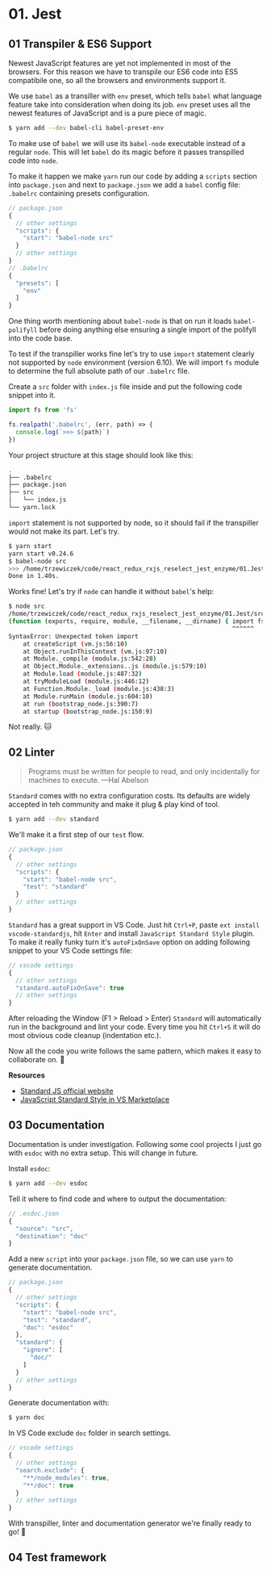 # 01. Jest

## 01 Transpiler & ES6 Support
Newest JavaScript features are yet not implemented in most of the browsers. 
For this reason we have to transpile our ES6 code into ES5 compatibile one, 
so all the browsers and environments support it. 

We use `babel` as a transiller with `env` preset, which tells `babel` what language
feature take into consideration when doing its job. `env` preset uses all the
newest features of JavaScript and is a pure piece of magic. 

```bash
$ yarn add --dev babel-cli babel-preset-env
```

To make use of `babel` we will use its `babel-node` executable instead of 
a regular `node`. This will let `babel` do its magic before it passes 
transpilled code into `node`. 

To make it happen we make `yarn` run our code by adding a `scripts` section
into `package.json` and next to `package.json` we add a `babel` config file:
`.babelrc` containing presets configuration. 

```javascript
// package.json
{
  // other settings
  "scripts": {
    "start": "babel-node src"
  }
  // other settings  
}
// .babelrc
{
  "presets": [
    "env"
  ]
}
```

One thing worth mentioning about `babel-node` is that on run it loads 
`babel-polifyll` before doing anything else ensuring a single import 
of the polifyll into the code base. 

To test if the transpiller works fine let's try to use `import` statement
clearly not supported by `node` environment (version 6.10). We will import
`fs` module to determine the full absolute path of our `.babelrc` file.

Create a `src` folder with `index.js` file inside and put the following 
code snippet into it. 

```javascript
import fs from 'fs'

fs.realpath('.babelrc', (err, path) => {
  console.log(`>>> ${path}`)
})
```

Your project structure at this stage should look like this:

```bash
.
├── .babelrc
├── package.json
├── src
│   └── index.js
└── yarn.lock
```

`import` statement is not supported by node, so it should fail if the 
transpiller would not make its part. Let's try. 

```bash
$ yarn start
yarn start v0.24.6
$ babel-node src
>>> /home/trzewiczek/code/react_redux_rxjs_reselect_jest_enzyme/01.Jest/.babelrc
Done in 1.40s.
```

Works fine! Let's try if `node` can handle it without `babel`'s help:

```bash
$ node src
/home/trzewiczek/code/react_redux_rxjs_reselect_jest_enzyme/01.Jest/src/index.js:1
(function (exports, require, module, __filename, __dirname) { import fs from 'fs'
                                                              ^^^^^^
SyntaxError: Unexpected token import
    at createScript (vm.js:56:10)
    at Object.runInThisContext (vm.js:97:10)
    at Module._compile (module.js:542:28)
    at Object.Module._extensions..js (module.js:579:10)
    at Module.load (module.js:487:32)
    at tryModuleLoad (module.js:446:12)
    at Function.Module._load (module.js:438:3)
    at Module.runMain (module.js:604:10)
    at run (bootstrap_node.js:390:7)
    at startup (bootstrap_node.js:150:9)
```

Not really. 🐱

## 02 Linter

> Programs must be written for people to read, and only incidentally for machines to execute.
> —Hal Abelson

`Standard` comes with no extra configuration costs. Its defaults are widely 
accepted in teh community and make it plug & play kind of tool. 

```bash
$ yarn add --dev standard
```

We'll make it a first step of our `test` flow. 

```javascript
// package.json
{
  // other settings
  "scripts": {
    "start": "babel-node src",
    "test": "standard"
  }
  // other settings
}
```

`Standard` has a great support in VS Code. Just hit `Ctrl+P`, paste 
`ext install vscode-standardjs`, hit `Enter` and install 
`JavaScript Standard Style` plugin. To make it really funky
turn it's `autoFixOnSave` option on adding following snippet to your
VS Code settings file:

```javascript
// vscode settings
{
  // other settings
  "standard.autoFixOnSave": true
  // other settings  
}
```

After reloading the Window (F1 > Reload > Enter) `Standard` will 
automatically run in the background and lint your code. Every time you hit 
`Ctrl+S` it will do most obvious code cleanup (indentation etc.).

Now all the code you write follows the same pattern, which makes it easy to 
collaborate on. 🐶

**Resources**
 * [Standard JS official website](https://standardjs.com/)
 * [JavaScript Standard Style in VS Marketplace](https://marketplace.visualstudio.com/items?itemName=chenxsan.vscode-standardjs)

## 03 Documentation

Documentation is under investigation. Following some cool projects I just go with `esdoc`
with no extra setup. This will change in future. 

Install `esdoc`:

```bash
$ yarn add --dev esdoc
```

Tell it where to find code and where to output the documentation:

```javascript
// .esdoc.json
{
  "source": "src",
  "destination": "doc"
}
```

Add a new `script` into your `package.json` file, so we can use `yarn` to 
generate documentation. 

```javascript
// package.json
{
  // other settings
  "scripts": {
    "start": "babel-node src",
    "test": "standard",
    "doc": "esdoc"
  },
  "standard": {
    "ignore": [
      "doc/"
    ]
  }
  // other settings
}
```

Generate documentation with:

```bash
$ yarn doc
```

In VS Code exclude `doc` folder in search settings. 

```javascript
// vscode settings
{
  // other settings
  "search.exclude": {
    "**/node_modules": true,
    "**/doc": true
  }
  // other settings
}
```

With transpiller, linter and documentation generator we're finally ready to go! 🐹

## 04 Test framework
